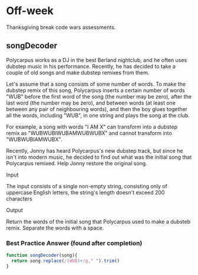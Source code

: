 # Off-week

Thanksgiving break code wars assessments.

## songDecoder

Polycarpus works as a DJ in the best Berland nightclub, and he often uses dubstep music in his performance. Recently, he has decided to take a couple of old songs and make dubstep remixes from them.

Let's assume that a song consists of some number of words. To make the dubstep remix of this song, Polycarpus inserts a certain number of words "WUB" before the first word of the song (the number may be zero), after the last word (the number may be zero), and between words (at least one between any pair of neighbouring words), and then the boy glues together all the words, including "WUB", in one string and plays the song at the club.

For example, a song with words "I AM X" can transform into a dubstep remix as "WUBWUBIWUBAMWUBWUBX" and cannot transform into "WUBWUBIAMWUBX".

Recently, Jonny has heard Polycarpus's new dubstep track, but since he isn't into modern music, he decided to find out what was the initial song that Polycarpus remixed. Help Jonny restore the original song.

Input

The input consists of a single non-empty string, consisting only of uppercase English letters, the string's length doesn't exceed 200 characters

Output

Return the words of the initial song that Polycarpus used to make a dubsteb remix. Separate the words with a space.


### Best Practice Answer (found after completion)
```javascript
function songDecoder(song){
  return song.replace(/(WUB)+/g," ").trim()
}
```
